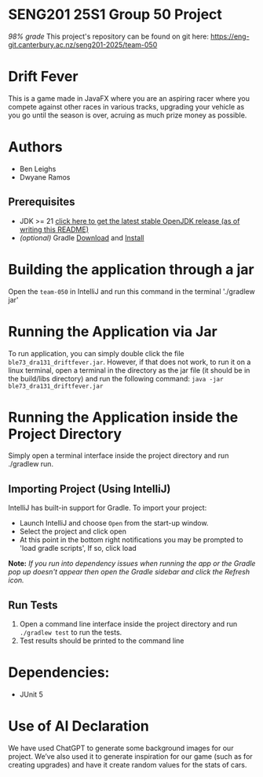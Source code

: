 # SENG201 25S1 Group 50 Project
*98% grade*
This project's repository can be found on git here:
https://eng-git.canterbury.ac.nz/seng201-2025/team-050

# Drift Fever
This is a game made in JavaFX where you are an aspiring racer where you compete against other races in various tracks, upgrading your vehicle as you go until
the season is over, acruing as much prize money as possible.


# Authors
- Ben Leighs
- Dwyane Ramos

## Prerequisites
- JDK >= 21 [click here to get the latest stable OpenJDK release (as of writing this README)](https://jdk.java.net/21/)
- *(optional)* Gradle [Download](https://gradle.org/releases/) and [Install](https://gradle.org/install/)


# Building the application through a jar
Open the `team-050` in IntelliJ and run this command in the terminal './gradlew jar'

# Running the Application via Jar
To run application, you can simply double click the file `ble73_dra131_driftfever.jar`. However, if that does not work, to run it on a linux terminal, open a terminal in the directory as the jar file (it should be in the build/libs directory) and run the following command: `java -jar ble73_dra131_driftfever.jar`


# Running the Application inside the Project Directory
Simply open a terminal interface inside the project directory and run ./gradlew run.

## Importing Project (Using IntelliJ)
IntelliJ has built-in support for Gradle. To import your project:

- Launch IntelliJ and choose `Open` from the start-up window.
- Select the project and click open
- At this point in the bottom right notifications you may be prompted to 'load gradle scripts', If so, click load

**Note:** *If you run into dependency issues when running the app or the Gradle pop up doesn't appear then open the Gradle sidebar and click the Refresh icon.*


## Run Tests
1. Open a command line interface inside the project directory and run `./gradlew test` to run the tests.
2. Test results should be printed to the command line

# Dependencies:
* JUnit 5

# Use of AI Declaration
We have used ChatGPT to generate some background images for our project. We’ve also used it to generate inspiration for our game (such as for creating upgrades) and have it create random values for the stats of cars.
